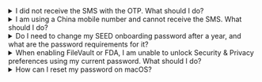 <details>
  <summary>I did not receive the SMS with the OTP. What should I do?</summary>

If you did not receive the one-time password (OTP) via SMS:

- Ensure your mobile number is correct and active.
- Confirm that your country allows messages from Singapore Sender IDs (`gov.sg`).


If you are still unable to receive the SMS, follow this manual password reset process:

1. Raise a [service support request](https://go.gov.sg/seed-techpass-support).
2. The SEED support team will reset your password.
3. You will receive a **password-protected ZIP file** containing the new password via email.
4. A separate email will be sent with the password to open the ZIP file.

</details>

<details>
  <summary>I am using a China mobile number and cannot receive the SMS. What should I do?</summary>

Due to SMS Sender ID restrictions in China, messages sent from `gov.sg` may be blocked. As a result, users with China mobile numbers may not receive OTPs required for login or password reset.

If you are affected:

1. Raise a [service support request](https://go.gov.sg/seed-techpass-support).
2. The SEED support team will reset your password.
3. You will receive a **password-protected ZIP file** containing the new password via email.
4. A separate email will be sent with the password to open the ZIP file.

Please notify the duty L3 or SEED team if there is a surge in such requests.
</details>


<details>
  <summary>Do I need to change my SEED onboarding password after a year, and what are the password requirements for it?</summary>

  Yes, you are required to change your SEED onboarding password after a year. The password requirements for SEED onboarding are as follows:

- It should contain at least 12 characters.
- It should not be the same as the previous three passwords.
- The same character cannot be used consecutively.
- It cannot have three sequential characters.
- It should contain at least one number and one alphabetic character.

  > **Note**: Users of macOS devices running version 10.14.2 and later (excluding all versions of macOS 10.15 Catalina) are required to change their password after upgrading to a new major OS version. For example, following an update to Big Sur (macOS 11) or Monterey (macOS 12), users must update their password before they can sign in, even if their current password complies with the new requirements.
  
</details>

<details>
  <summary>When enabling FileVault or FDA, I am unable to unlock Security & Privacy preferences using my current password. What should I do?</summary>

  This issue may arise due to a new password policy that requires you to reset your password. 
  
  Follow these steps:

1. Go to the **Apple** menu and choose **Lock Screen** or press **Command+Control+Q**.
2. Enter your current password and press **Return**.
3. You will be prompted to reset your password.
</details>


<details>
  <summary>How can I reset my password on macOS?</summary>
If you encounter password reset issues on macOS, it may be due to new password requirements. Before you proceed to reset your macOS password, please ensure that the new password meets the following requirements:

- It should contain at least 12 characters.
- It should not be the same as the previous three passwords.
- The same character cannot be used consecutively.
- It cannot have three sequential characters.
- It should contain at least one number and one alphabetic character.

Now, here are three options for resetting your macOS password:

<details>
  <summary>Reset password using Apple ID</summary>

Refer to [Reset your macOS login password using Apple ID](https://support.apple.com/en-gb/guide/mac-help/mh35902/mac) for step-by-step instructions.
</details>

<details>
<summary>Reset password Using recovery key</summary>

**To reset your password using a recovery key**:

1. Click the question mark next to the password field in the login window.

?> If you do not see a question mark, press and hold the power button until your Mac shuts down, then press the power button to restart your Mac. Alternatively, enter any password three times.

2. Click **If you forgot your password, you can reset it using your Recovery Key**.
3. Enter the recovery key, making sure to use uppercase letters and include hyphens.
4. Reset your password.
</details>

<details>
  <summary>Reset password using recovery mode</summary>

If you do not have an Apple ID or a recovery key, you can reset your password in recovery mode based on your Mac's chip:

<!-- tabs:start -->
#### **Apple silicon chip**
1. Restart or shut down your device by pressing the power button until the screen is black and all lights, including the Touch Bar, are off.
2. Press and hold the power button on your Mac until the **Loading startup options** screen appears. After a few seconds, you’ll see two icons: **Macintosh HD** and **Options**.
3. Click **Options** and select your user account, then click **Next**.
4. Enter your password to continue.
5. Go to **Applications** > **Utilities** > **Terminal**.
6. Enter `resetpassword` and press `return`. The **Reset Password** assistant will be displayed.
7. Choose **My password doesn’t work when logging in** and click **Next**.
8. If prompted, select the user account for which you need to change the password.
9. Enter the old password and your new password in the respective fields.
10. Type the new password again to verify and provide a password hint.
11. Click **Next**.
12. Restart your device and, on the login screen, select your user account and enter the new password.

> **Note**:

> 1. If you still cannot reset your password, repeat steps 1-6.
> 2. Select **My keyboard isn't working when typing my password to log in** and click **Next**.
> 3. Disable FileVault on the **Macintosh HD** volume.
> 4. Restart your device. On the login screen, select your user account and enter the new password.

#### **Intel chip**

1. Restart your device by pressing the power button while holding down the `Command + R` keys.
2. Release the keys when you see the load bar.
3. Go to **Applications** > **Utilities** > **Terminal**.
4. Enter `resetpassword` and press `return`. The **Reset Password** assistant will be displayed.
5. Choose **My password does not work when logging in** and click **Next**.
6. If prompted, select the user account for which you need to change the password.
7. Enter the old password and your new password in the respective fields.
8. Type the new password again to verify and provide a password hint.
9. Click **Next**.
10. Restart your device. On the login screen, select your user account and enter the new password.

> **Note**:

> 1. If you still cannot reset your password, repeat steps 1-4.
> 2. Select **My keyboard is not working when typing my password to log in** and click **Next**.
> 3. Disable FileVault on the **Macintosh HD** volume.
> 4. Restart your device and, on the login screen, select your user account and enter the new password.

<!-- tabs:end -->

</details>
